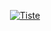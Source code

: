 <p align="center">
  <a href="http://tiste.io">
    <img src="http://tiste.io/logo.png" alt="Tiste">
  </a>
</p>
